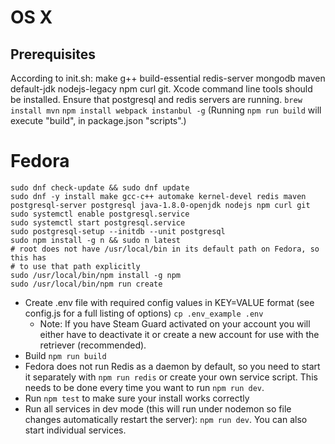 # OS X
## Prerequisites
According to init.sh: make g++ build-essential redis-server mongodb maven default-jdk nodejs-legacy npm curl git. Xcode command line tools should be installed. Ensure that postgresql and redis servers are running.
`brew install mvn` 
`npm install webpack instanbul -g`
(Running `npm run build` will execute "build", in package.json "scripts".)

# Fedora
    sudo dnf check-update && sudo dnf update
    sudo dnf -y install make gcc-c++ automake kernel-devel redis maven postgresql-server postgresql java-1.8.0-openjdk nodejs npm curl git
    sudo systemctl enable postgresql.service
    sudo systemctl start postgresql.service
    sudo postgresql-setup --initdb --unit postgresql
    sudo npm install -g n && sudo n latest
    # root does not have /usr/local/bin in its default path on Fedora, so this has
    # to use that path explicitly
    sudo /usr/local/bin/npm install -g npm
    sudo /usr/local/bin/npm run create

* Create .env file with required config values in KEY=VALUE format (see config.js for a full listing of options) `cp .env_example .env`
  * Note: If you have Steam Guard activated on your account you will
    either have to deactivate it or create a new account for use with
    the retriever (recommended).
* Build `npm run build`
* Fedora does not run Redis as a daemon by default, so you need to start it separately with `npm run redis` or create your own service script. This needs to be done every time you want to run `npm run dev`.
* Run `npm test` to make sure your install works correctly
* Run all services in dev mode (this will run under nodemon so file changes automatically restart the server): `npm run dev`. You can also start individual services.
